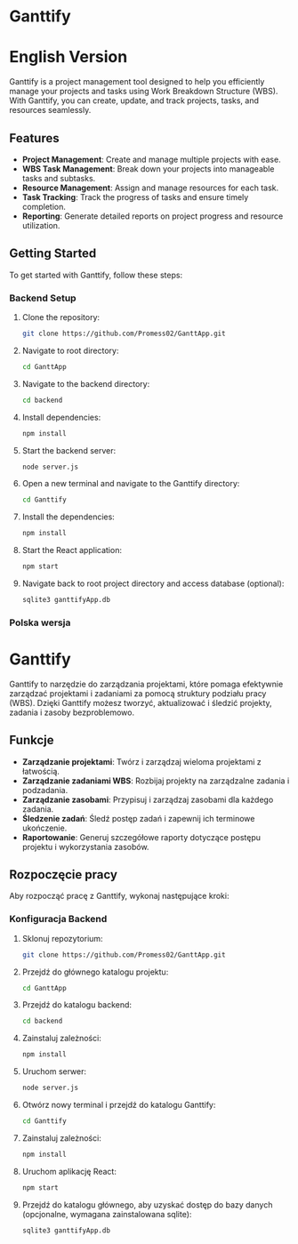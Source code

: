 # Ganttify

# English Version

Ganttify is a project management tool designed to help you efficiently manage your projects and tasks using Work Breakdown Structure (WBS). With Ganttify, you can create, update, and track projects, tasks, and resources seamlessly.

## Features

- **Project Management**: Create and manage multiple projects with ease.
- **WBS Task Management**: Break down your projects into manageable tasks and subtasks.
- **Resource Management**: Assign and manage resources for each task.
- **Task Tracking**: Track the progress of tasks and ensure timely completion.
- **Reporting**: Generate detailed reports on project progress and resource utilization.

## Getting Started

To get started with Ganttify, follow these steps:

### Backend Setup

1. Clone the repository:
   ```sh
   git clone https://github.com/Promess02/GanttApp.git
   ```
2. Navigate to root directory:
   ```sh
   cd GanttApp
   ```
3. Navigate to the backend directory:
   ```sh
   cd backend
   ```
4. Install dependencies:
   ```sh
   npm install
   ```
5. Start the backend server:
   ```sh
   node server.js
   ```
6. Open a new terminal and navigate to the Ganttify directory:
   ```sh
   cd Ganttify
   ```
7. Install the dependencies:
   ```sh
   npm install
   ```
8. Start the React application:
   ```sh
   npm start
   ```
9. Navigate back to root project directory and access database (optional):
   ```sh
   sqlite3 ganttifyApp.db
   ```
   
### Polska wersja

# Ganttify

Ganttify to narzędzie do zarządzania projektami, które pomaga efektywnie zarządzać projektami i zadaniami za pomocą struktury podziału pracy (WBS). Dzięki Ganttify możesz tworzyć, aktualizować i śledzić projekty, zadania i zasoby bezproblemowo.

## Funkcje

- **Zarządzanie projektami**: Twórz i zarządzaj wieloma projektami z łatwością.
- **Zarządzanie zadaniami WBS**: Rozbijaj projekty na zarządzalne zadania i podzadania.
- **Zarządzanie zasobami**: Przypisuj i zarządzaj zasobami dla każdego zadania.
- **Śledzenie zadań**: Śledź postęp zadań i zapewnij ich terminowe ukończenie.
- **Raportowanie**: Generuj szczegółowe raporty dotyczące postępu projektu i wykorzystania zasobów.

## Rozpoczęcie pracy

Aby rozpocząć pracę z Ganttify, wykonaj następujące kroki:

### Konfiguracja Backend

1. Sklonuj repozytorium:
   ```sh
   git clone https://github.com/Promess02/GanttApp.git
   ```
2. Przejdź do głównego katalogu projektu:
   ```sh
   cd GanttApp
   ```
3. Przejdź do katalogu backend:
    ```sh
    cd backend
    ```
4. Zainstaluj zależności:
    ```sh
    npm install
    ```
5. Uruchom serwer:
    ```sh
    node server.js
    ```
6. Otwórz nowy terminal i przejdź do katalogu Ganttify:
    ```sh
    cd Ganttify
    ```
7. Zainstaluj zależności:
    ```sh
    npm install
    ```
8. Uruchom aplikację React:
    ```sh
    npm start
    ```
9. Przejdź do katalogu głównego, aby uzyskać dostęp do bazy danych (opcjonalne, wymagana zainstalowana sqlite):
    ```sh
    sqlite3 ganttifyApp.db
    ```
